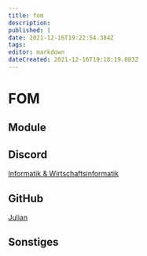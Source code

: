 ```yaml
---
title: fom
description: 
published: 1
date: 2021-12-16T19:22:54.384Z
tags: 
editor: markdown
dateCreated: 2021-12-16T19:18:19.083Z
---
```


# FOM

## Module



## Discord

[Informatik & Wirtschaftsinformatik](https://discord.gg/7aYK9gtC)

## GitHub

[Julian](https://github.com/JulianTurner)

## Sonstiges

